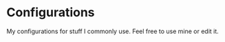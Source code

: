 Configurations
==============

My configurations for stuff I commonly use. Feel free to use mine or edit it.